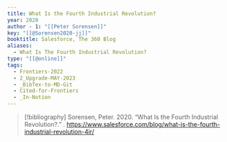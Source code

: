```yaml
---
title: What Is the Fourth Industrial Revolution?
year: 2020
author - 1: "[[Peter Sorensen]]"
key: "[[@Sorensen2020-jj]]"
booktitle: Salesforce, The 360 Blog
aliases:
  - What Is The Fourth Industrial Revolution?
type: "[[@online]]"
tags:
  - Frontiers-2022
  - 2_Upgrade-MAY-2023
  - _BibTex-to-MD-Git
  - Cited-for-Frontiers
  - _In-Notion
---
```


> [!bibliography]
> Sorensen, Peter. 2020. “What Is the Fourth Industrial Revolution?.” . https://www.salesforce.com/blog/what-is-the-fourth-industrial-revolution-4ir/